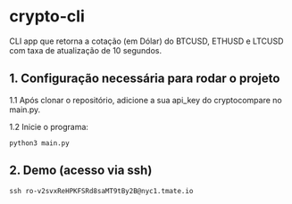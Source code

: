 # crypto-cli

CLI app que retorna a cotação (em Dólar) do BTCUSD, ETHUSD e LTCUSD com taxa de atualização de 10 segundos. 

<h2> 1. Configuração necessária para rodar o projeto</h2>

1.1 Após clonar o repositório, adicione a sua api_key do cryptocompare no main.py.

1.2 Inicie o programa:
```
python3 main.py
```

<h2> 2. Demo (acesso via ssh) </h2>

```
ssh ro-v2svxReHPKFSRd8saMT9tBy2B@nyc1.tmate.io
```
